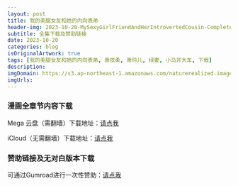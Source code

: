 ```yaml
---
layout: post
title: 我的美腿女友和她的内向表弟
header-img: 2023-10-20-MySexyGirlFriendAndHerIntrovertedCousin-Completedownload/227.1.jpg
subtitle: 全集下载及赞助链接
date: 2023-10-20
categories: blog
isOriginalArtwork: true
tags: [我的美腿女友和她的内向表弟, 萧依柔, 萧玲儿, 绿妻, 小马开大车, 下载]
description:
imgDomain: https://s3.ap-northeast-1.amazonaws.com/naturerealized.images/
imgUrls:
---
```

### 漫画全章节内容下载

Mega 云盘（需翻墙）下载地址：[请点我](https://mega.nz/file/CcVFmQCS#U0TmUc4iUb3MSnswwZW5y3sFwmJ4B6f8ajDCh8kGtOE "Mega云盘")

iCloud（无需翻墙）下载地址：[请点我](https://www.icloud.com/iclouddrive/0c2boeq_4u3hkYPiJm9yt0cfg#%E6%88%91%E7%9A%84%E7%BE%8E%E8%85%BF%E5%A5%B3%E5%8F%8B%E5%92%8C%E5%A5%B9%E7%9A%84%E5%86%85%E5%90%91%E8%A1%A8%E5%BC%9F)

### 赞助链接及无对白版本下载

可通过Gumroad进行一次性赞助：[请点我](https://weloventr4ever.gumroad.com/l/MySexyGirlFriendAndHerIntrovertedCousinWithoutDialogue)
